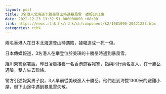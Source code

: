 ```yaml
---
layout: post
title: 3名港人北海道十勝岳登山時遇暴風雪　據報1死1傷
date: 2022-12-23 13:32:51.000000000 +08:00
link: https://news.rthk.hk/rthk/ch/component/k2/1681090-20221223.htm
categories: rthk
---
```


兩名香港人在日本北海道登山時遇險，據報造成一死一傷。

日本傳媒報道，3名港人在攀登位於美瑛的十勝岳時遇到暴風雪。

旭川東警察署說，昨日凌晨接獲一名香港遊客報警，指與同行兩名友人，在十勝岳遇險，雙方失去聯絡。

警方引述報案男子說，3人早前從美瑛進入十勝岳，他們走到海拔1300米的避難小屋，但下山途中遇到暴風雪失散。
